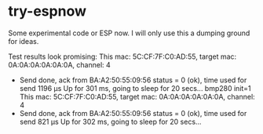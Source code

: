 # try-espnow
Some experimental code or ESP now.
I will only use this a dumping ground for ideas.

Test results look promising:
This mac: 5C:CF:7F:C0:AD:55, target mac: 0A:0A:0A:0A:0A:0A, channel: 4
- Send done, ack from BA:A2:50:55:09:56 status = 0 (ok), time used for send 1196 µs
Up for 301 ms, going to sleep for 20 secs...
bmp280 init=1
This mac: 5C:CF:7F:C0:AD:55, target mac: 0A:0A:0A:0A:0A:0A, channel: 4
- Send done, ack from BA:A2:50:55:09:56 status = 0 (ok), time used for send 821 µs
Up for 302 ms, going to sleep for 20 secs...
